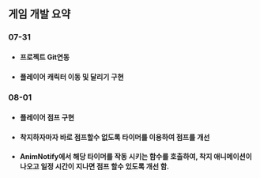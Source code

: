 ## 게임 개발 요약
### 07-31
+ #### 프로젝트 Git연동
+ #### 플레이어 캐릭터 이동 및 달리기 구현
### 08-01
+ #### 플레이어 점프 구현
+ #### 착지하자마자 바로 점프할수 없도록 타이머를 이용하여 점프를 개선
+ #### AnimNotify에서 해당 타이머를 작동 시키는 함수를 호출하여, 착지 애니메이션이 나오고 일정 시간이 지나면 점프 할수 있도록 개선 함.
